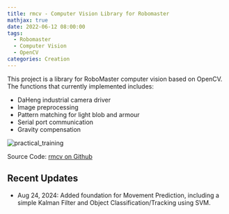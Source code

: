 ```yaml
---
title: rmcv - Computer Vision Library for Robomaster
mathjax: true
date: 2022-06-12 08:00:00
tags: 
  - Robomaster
  - Computer Vision
  - OpenCV
categories: Creation
---
```


This project is a library for RoboMaster computer vision based on OpenCV. The functions that currently implemented includes:

- DaHeng industrial camera driver
- Image preprocessing
- Pattern matching for light blob and armour
- Serial port communication
- Gravity compensation

![practical_training](rmcv.jpeg "Practical Training")

Source Code: [rmcv on Github](https://github.com/deemoe404/rmcv)

## Recent Updates

- Aug 24, 2024: Added foundation for Movement Prediction, including a simple Kalman Filter and Object Classification/Tracking using SVM.
